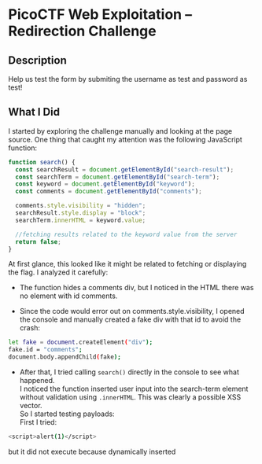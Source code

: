 # PicoCTF Web Exploitation – Redirection Challenge

## Description
Help us test the form by submiting the username as test and password as test!

## What I Did
I started by exploring the challenge manually and looking at the page source. One thing that caught my attention was the following JavaScript function:

```js
function search() {
  const searchResult = document.getElementById("search-result");
  const searchTerm = document.getElementById("search-term");
  const keyword = document.getElementById("keyword");
  const comments = document.getElementById("comments");

  comments.style.visibility = "hidden";
  searchResult.style.display = "block";
  searchTerm.innerHTML = keyword.value;

  //fetching results related to the keyword value from the server
  return false;
}
```
At first glance, this looked like it might be related to fetching or displaying the flag. I analyzed it carefully:
- The function hides a comments div, but I noticed in the HTML there was no element with id comments.

- Since the code would error out on comments.style.visibility, I opened the console and manually created a fake div with that id to avoid the crash:

```bash
let fake = document.createElement("div");
fake.id = "comments";
document.body.appendChild(fake);
```
- After that, I tried calling `search()` directly in the console to see what happened.  
I noticed the function inserted user input into the search-term element without validation using `.innerHTML`.
This was clearly a possible XSS vector.  
So I started testing payloads:  
First I tried:  
```bash
<script>alert(1)</script>
```
but it did not execute because dynamically inserted <script> tags via innerHTML don’t run.  
Then I tested:  
```bash
<img src=x onerror=alert(1)>
```
Once I realized I could run arbitrary JavaScript, I attempted to fetch the flag file directly:  
```bash
fetch('/flag')
  .then(r => r.text())
  .then(d => alert(d));
```  
But this just returned `Cannot GET /flag` in my environment. That told me the flag was not accessible to me directly.  

At this point, I understood that while XSS was exploitable, the real challenge involved server redirection and hidden requests,   not simply injecting JavaScript to grab /flag.

## Where I got studk  
Even though I confirmed XSS worked, fetching /flag myself failed. I could only get error responses and couldn’t see the flag. This made me realize something else was happening behind the scenes.

## Checking the Write-up  
After consulting a community write-up, I realized that the key to the challenge wasn’t the XSS but rather the redirection chain after login.
Burp Suite revealed that after submitting the login form, there were multiple automatic redirects:

- *POST /login*

- *GET /next-page/id=cGljb0NURntwcm94aWVzX2Fs*

- *GET /next-page/id=bF90aGVfd2F5X2JlNzE2ZDhlfQ==*

These id values were Base64-encoded chunks of the flag.
## Trying It Again  

I went back and decoded the values:
- cGljb0NURntwcm94aWVzX2Fs → picoCTF{proxies_al
- bF90aGVfd2F5X2JlNzE2ZDhlfQ== → l_the_way_be716d8e}
Connected together:
```bash
picoCTF{proxies_all_the_way_be716d8e}
```

## The Best Process

If I had to redo this challenge cleanly:
1. Intercept the login with Burp Suite.
2. Carefully inspect every redirect instead of just forwarding to the end.
3. Extract the id parameters from the redirect URLs.
4. Base64 decode them to reconstruct the flag.

## Key Idea
- The login and XSS distractions were red herrings.
- The real trick was noticing the multiple redirects and realizing they carried encoded pieces of the flag.
- Burp Suite’s intercept allowed me to see what the browser would normally auto-follow and hide.
